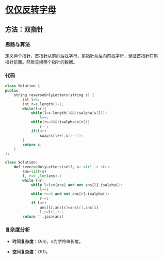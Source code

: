 # [仅仅反转字母](https://leetcode-cn.com/problems/reverse-only-letters/)

## 方法：双指针

### 思路与算法

定义两个指针，首指针从前向后找字母，尾指针从后向前找字母，保证首指针在尾指针前面。然后交换两个指针的数据。

### 代码

```c++
class Solution {
public:
    string reverseOnlyLetters(string s) {
        int l=0;
        int r=s.length()-1;
        while(l<r){
            while(l<s.length()&&!isalpha(s[l]))
                l++;
            while(r>=0&&!isalpha(s[r]))
                r--;
            if(l<r)
                swap(s[l++],s[r--]);
        }
        return s;
    }
};
```

```python
class Solution:
    def reverseOnlyLetters(self, s: str) -> str:
        ans=list(s)
        l, r=0 ,len(ans)-1
        while l<r:
            while l<len(ans) and not ans[l].isalpha():
                l+=1
            while r>=0 and not ans[r].isalpha():
                r-=1
            if l<r:
                ans[l],ans[r]=ans[r],ans[l]
                l,r=l+1,r-1
        return ''.join(ans)
```

### 复杂度分析

- **时间复杂度**：$O(n)$，$n$为字符串长度。

- **空间复杂度**：$O(1)$。
